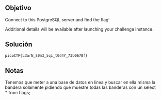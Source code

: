 ## Objetivo
Connect to this PostgreSQL server and find the flag!

Additional details will be available after launching your challenge instance.
## Solución
```bash
picoCTF{L3arN_S0m3_5qL_t0d4Y_73b0678f}
```
## Notas
Tenemos que meter a una base  de datos en linea y buscar en ella misma la bandera solamente pidiendo que muestre todas las banderas con un select * from flags;